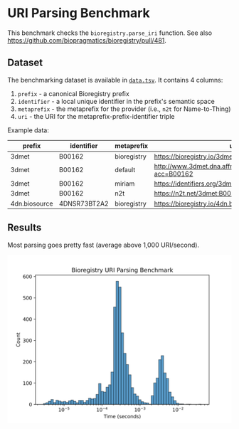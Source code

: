 # URI Parsing Benchmark

This benchmark checks the `bioregistry.parse_iri`
function. See also https://github.com/biopragmatics/bioregistry/pull/481.

## Dataset

The benchmarking dataset is available in [`data.tsv`](data.tsv). It contains
4 columns:

1. `prefix` - a canonical Bioregistry prefix
2. `identifier` - a local unique identifier in the prefix's semantic space
3. `metaprefix` - the metaprefix for the provider (i.e., `n2t` for
   Name-to-Thing)
4. `uri` - the URI for the metaprefix-prefix-identifier triple

Example data:

| prefix        | identifier   | metaprefix  | uri                                                           | 
|---------------|--------------|-------------|---------------------------------------------------------------| 
| 3dmet         | B00162       | bioregistry | https://bioregistry.io/3dmet:B00162                           |
| 3dmet         | B00162       | default     | http://www.3dmet.dna.affrc.go.jp/cgi/show_data.php?acc=B00162 |
| 3dmet         | B00162       | miriam      | https://identifiers.org/3dmet:B00162                          |
| 3dmet         | B00162       | n2t         | https://n2t.net/3dmet:B00162                                  |
| 4dn.biosource | 4DNSR73BT2A2 | bioregistry | https://bioregistry.io/4dn.biosource:4DNSR73BT2A2             |

## Results

Most parsing goes pretty fast (average above 1,000 URI/second).

![](results.svg)
